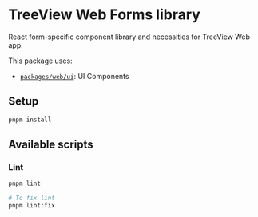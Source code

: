 # TreeView Web Forms library

React form-specific component library and necessities for TreeView Web app.

This package uses:

- [`packages/web/ui`](../web/ui): UI Components

## Setup

```bash
pnpm install
```

## Available scripts

### Lint

```bash
pnpm lint

# To fix lint
pnpm lint:fix
```
